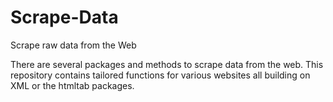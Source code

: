 # Scrape-Data
Scrape raw data from the Web

There are several packages and methods to scrape data from the web. This repository contains tailored functions for various websites all building on XML or the htmltab packages.
